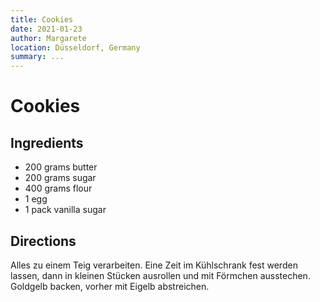 ```yaml
---
title: Cookies
date: 2021-01-23
author: Margarete
location: Düsseldorf, Germany
summary: ...
---
```


# Cookies

## Ingredients

* 200 grams butter
* 200 grams sugar
* 400 grams flour
* 1 egg
* 1 pack vanilla sugar

<!-- more -->

## Directions

Alles zu einem Teig verarbeiten.
Eine Zeit im Kühlschrank fest werden lassen, dann in kleinen Stücken ausrollen und mit Förmchen ausstechen.
Goldgelb backen, vorher mit Eigelb abstreichen.
